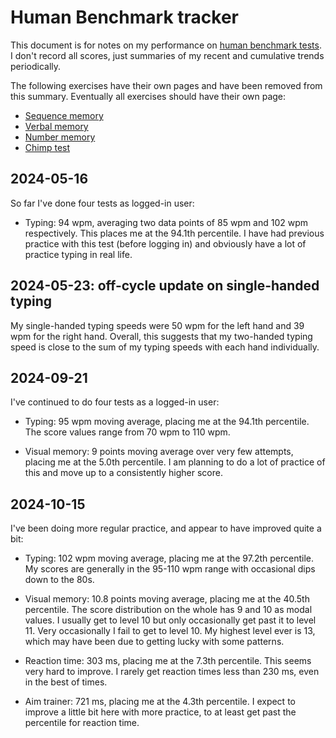 # Human Benchmark tracker

This document is for notes on my performance on [human benchmark
tests](https://humanbenchmark.com/). I don't record all scores, just
summaries of my recent and cumulative trends periodically.

The following exercises have their own pages and have been removed
from this summary. Eventually all exercises should have their own
page:

* [Sequence memory](human-bechmark-sequence-memory-exercise-with-history.md)
* [Verbal memory](human-benchmark-verbal-memory-exercise-with-history.md)
* [Number memory](human-benchmark-number-memory-exercise-with-history.md)
* [Chimp test](human-benchmark-chimp-test-exercise-with-history.md)

## 2024-05-16

So far I've done four tests as logged-in user:

* Typing: 94 wpm, averaging two data points of 85 wpm and 102 wpm
  respectively. This places me at the 94.1th percentile. I have had
  previous practice with this test (before logging in) and obviously
  have a lot of practice typing in real life.

## 2024-05-23: off-cycle update on single-handed typing

My single-handed typing speeds were 50 wpm for the left hand and 39
wpm for the right hand. Overall, this suggests that my two-handed
typing speed is close to the sum of my typing speeds with each hand
individually.

## 2024-09-21

I've continued to do four tests as a logged-in user:

* Typing: 95 wpm moving average, placing me at the 94.1th
  percentile. The score values range from 70 wpm to 110 wpm.

* Visual memory: 9 points moving average over very few attempts,
  placing me at the 5.0th percentile. I am planning to do a lot of
  practice of this and move up to a consistently higher score.

## 2024-10-15

I've been doing more regular practice, and appear to have improved
quite a bit:

* Typing: 102 wpm moving average, placing me at the 97.2th
  percentile. My scores are generally in the 95-110 wpm range with
  occasional dips down to the 80s.

* Visual memory: 10.8 points moving average, placing me at the 40.5th
  percentile. The score distribution on the whole has 9 and 10 as
  modal values. I usually get to level 10 but only occasionally get
  past it to level 11. Very occasionally I fail to get to level 10. My
  highest level ever is 13, which may have been due to getting lucky
  with some patterns.

* Reaction time: 303 ms, placing me at the 7.3th percentile. This seems
  very hard to improve. I rarely get reaction times less than 230 ms,
  even in the best of times.

* Aim trainer: 721 ms, placing me at the 4.3th percentile. I expect to
  improve a little bit here with more practice, to at least get past
  the percentile for reaction time.
